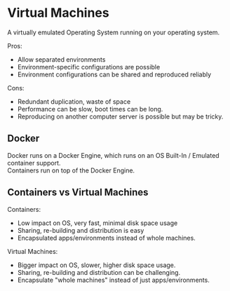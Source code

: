 # Virtual Machines

A virtually emulated Operating System running on your operating system.

Pros:
* Allow separated environments
* Environment-specific configurations are possible
* Environment configurations can be shared and reproduced reliably

Cons:
* Redundant duplication, waste of space
* Performance can be slow, boot times can be long.
* Reproducing on another computer server is possible but may be tricky.

## Docker

Docker runs on a Docker Engine, which runs on an OS Built-In / Emulated container support.  
Containers run on top of the Docker Engine.

## Containers vs Virtual Machines

Containers: 
* Low impact on OS, very fast, minimal disk space usage
* Sharing, re-building and distribution is easy
* Encapsulated apps/environments instead of whole machines.

Virtual Machines:
* Bigger impact on OS, slower, higher disk space usage.
* Sharing, re-building and distribution can be challenging.
* Encapsulate "whole machines" instead of just apps/environments.
